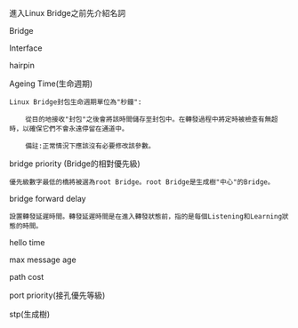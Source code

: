 進入Linux Bridge之前先介紹名詞

Bridge

Interface

hairpin

Ageing Time(生命週期)

    Linux Bridge封包生命週期單位為"秒鐘":
    
        從目的地接收"封包"之後會將該時間儲存至封包中。在轉發過程中將定時被檢查有無超時，以確保它們不會永遠停留在通道中。
    
        備註:正常情況下應該沒有必要修改該參數。
    
    
bridge priority (Bridge的相對優先級)

    優先級數字最低的橋將被選為root Bridge。root Bridge是生成樹"中心"的Bridge。
    
bridge forward delay

    設置轉發延遲時間。轉發延遲時間是在進入轉發狀態前，指的是每個Listening和Learning狀態的時間。
hello time

max message age

path cost

port priority(接孔優先等級)

stp(生成樹)



